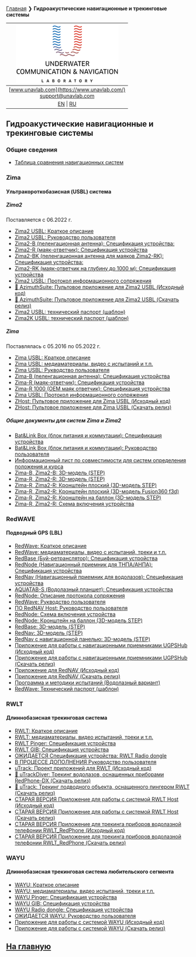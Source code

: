 [Главная](/README_RU) ❯ **Гидроакустические навигационные и трекинговые системы**

| ![logo](/documentation/sm_logo.png) |
| :---: |
| [www.unavlab.com](https://www.unavlab.com/) <br/> [support@unavlab.com](mailto:support@unavlab.com) |
| [EN](navigation_and_tracking_systems_en.md) \| [RU](navigation_and_tracking_systems_ru.md) |

## Гидроакустические навигационные и трекинговые системы

### Общие сведения
* [Таблица сравнения навигационных систем](navigation_systems_comparison_ru.md)

### Zima
#### Ультракороткобазисная (USBL) система
##### Zima2
Поставляется с 06.2022 г.
* [Zima2 USBL: Краткое описание](/documentation/RU/Zima/Zima2_DataBrief_ru.md)
* [Zima2 USBL: Руководство пользователя](/documentation/RU/Zima/Zima2_Users_manual_ru.md)
* [Zima2-B (пеленгационная антенна): Спецификация устройства:](/documentation/RU/Zima/Zima2B_Specification_ru.md)
* [Zima2-R (маяк-ответчик): Спецификация устройства](/documentation/RU/Zima/Zima2R_Specification_ru.md)
* [Zima2-BK (пеленгационная антенна для маяков Zima2-RK): Спецификация устройства:](/documentation/RU/Zima/Zima2BK_Specification_ru.md)
* [Zima2-RK (маяк-ответчик на глубину до 1000 м): Спецификация устройства](/documentation/RU/Zima/Zima2R_Specification_ru.md)
* [Zima2 USBL: Протокол информационного сопряжения](/documentation/RU/Zima/Zima2_Protocol_Specification_ru.md)
* [🐙 AzimuthSuite: Пультовое приложение для Zima2 USBL (Исходный код)](https://github.com/ucnl/AzimuthSuite)
* [🐙 AzimuthSuite: Пультовое приложение для Zima2 USBL (Скачать релиз)](https://github.com/ucnl/AzimuthSuite/releases/download/beta/AzimuthSuite.zip)
* [Zima2 USBL: технический паспорт (шаблон)](/documentation/RU/Zima/Zima2_technical_passport_ru.md)
* [Zima2K USBL: технический паспорт (шаблон)](/documentation/RU/Zima/Zima2K_technical_passport_ru.md)

##### Zima
Поставлялась с 05.2016 по 05.2022 г.
* [Zima USBL: Краткое описание](/documentation/RU/Zima/Zima_DataBrief_ru.md)
* [Zima USBL: медиаматериалы, видео с испытаний и т.п.](/documentation/RU/Zima/media)
* [Zima USBL: Рукводство пользователя](/documentation/RU/Zima/Zima_Users_manual_ru.md)
* [Zima-B (пеленгационная антенна): Спецификация устройства](/documentation/RU/Zima/Zima_B_Specification_ru.md)
* [Zima-R (маяк-ответчик): Спецификация устройства](/documentation/RU/Zima/Zima_R_Specification_ru.md)
* [Zima-R 1000 (OEM маяк ответчик): Спецификация устройства](/documentation/RU/Zima/Zima_R_OEM_Specification_ru.md)
* [Zima USBL: Протокол информационного сопряжения](/documentation/RU/Zima/Zima_Protocol_Specification_ru.md)
* [ZHost: Пультовое приложение для Zima USBL (Исходный код)](https://github.com/ucnl/ZHost)
* [ZHost: Пультовое приложение для Zima USBL (Скачать релиз)](https://github.com/ucnl/ZHost/releases/download/2.2/ZHost.zip)

##### Общие документы для систем Zima и Zima2
* [Bat&Link Box (блок питания и коммутации): Спецификация устройства](/documentation/RU/Zima/Bat_n_link_box_Specification_ru.md)
* [Bat&Link Box (блок питания и коммутации): Руководство пользователя](/documentation/RU/Zima/Bat_n_link_box_Users_manual_ru.md)
* [Информационный лист по совместимости для систем определения положения и курса](/documentation/RU/Zima/Zima_GNSS_requirements_ru.md)
* [Zima-B, Zima2-B: 3D-модель (STEP)](/documentation/Zima_B_3D.step)
* [Zima-R, Zima2-R: 3D-модель (STEP)](/documentation/Zima_R_3D.step)
* [Zima-R, Zima2-R: Кронштейн плоский (3D-модель STEP)](/documentation/ZIMA-R_holder_flat.step)
* [Zima-R, Zima2-R: Кронштейн плоский (3D-модель Fusion360 f3d)](/documentation/ZIMA-R_holder_flat.f3d)
* [Zima-R, Zima2-R: Кронштейн на баллон (3D-модель STEP)](/documentation/msize_tank_holder.STEP)
* [Zima-R, Zima2-R: Схема включения устройства](/documentation/RU/Zima/ZimaR_wiring_diagram_ru.md)

### RedWAVE
#### Подводный GPS (LBL)
* [RedWave: Краткое описание](/documentation/RU/RedWAVE/RedWAVE_DataBrief_ru.md)
* [RedWave: медиаматериалы, видео с испытаний, треки и т.п.](/documentation/RU/RedWAVE/media)
* [RedBase (Буй-ретранслятор): Спецификация устройства](/documentation/RU/RedWAVE/RedBASE_Specification_ru.md)
* [RedNode (Навигационный приемник для ТНПА/АНПА): Спецификация устройства](/documentation/RU/RedWAVE/RedNODE_Specification_ru.md)
* [RedNav (Навигационный приемник для водолазов): Спецификация устройства](/documentation/RU/RedWAVE/RedNAV_Specification_ru.md)
* [AQUATAB-S (Водолазный планшет): Спецификация устройства](/documentation/RU/RedWAVE/Aquatab_s_specification_ru.md)
* [RedNode: Описание протокола сопряжения](/documentation/RU/RedWAVE/RedWAVE_Protocol_Specification_ru.md)
* [RedWave: Рукводство пользователя](/documentation/RU/RedWAVE/RedWAVE_Users_Manual_ru.md)
* [ПО RedNAV Host: Руководство пользователя](/documentation/RU/RedWAVE/RedNAV_Host_Users_Manual_ru.md)
* [RedNode: Схема включения устройства](/documentation/RU/RedWAVE/RedNODE_wiring_diagram_ru.md)
* [RedNode: Кронштейн на баллон (3D-модель STEP)](/documentation/msize_tank_holder.STEP)
* [RedBase: 3D-модель (STEP) ](/documentation/RedBase_v2.0_3D.STEP)
* [RedNav: 3D-модель (STEP)](/documentation/RedNav_v2.0_3D.step)
* [RedNav с навигационной панелью: 3D-модель (STEP)](/documentation/RedNav_with_compass_3D.step) 
* [Приложение для работы с навигационными приемниками UGPSHub (Исходный код)](https://github.com/ucnl/UGPSHub)
* [Приложение для работы с навигационными приемниками  UGPSHub (Скачать релиз)](https://github.com/ucnl/UGPSHub/releases/download/1.0/UGPSHub.zip)
* [Приложение для RedNAV (Исходный код)](https://github.com/ucnl/RedNavHost)
* [Приложение для RedNAV (Скачать релиз)](https://github.com/ucnl/RedNavHost/releases/download/1.1/RedNAVHost.zip)
* [Программа и методики испытаний (Водолазный вариант)](/documentation/RU/RedWAVE/RedNAV_PM_ru.md)
* [RedWave: Технический паспорт (шаблон)](/documentation/RU/RedWAVE/RedWave_tech_pass_ru.md)

### RWLT
#### Длиннобазисная трекинговая система
* [RWLT: Краткое описание](/documentation/RU/RWLT/RWLT_DataBrief_ru.md)
* [RWLT: медиаматериалы, видео испытаний, треки и т.п.](/documentation/RU/RWLT/media.md)
* [RWLT Pinger: Спецификация устройства](/documentation/RU/RWLT/RWLT_Pinger_Specification_ru.md)
* [RWLT GIB: Спецификация устройства](/documentation/RU/RWLT/RWLT_GIB_Specification_ru.md)
* [ОЖИДАЕТСЯ Спецификация устройства: RWLT Radio dongle](/documentation/RU/RWLT/RWLT_RF_Dongle_ru.md)
* [В ПРОЦЕССЕ ДОПОЛНЕНИЯ Руководство пользователя](/documentation/RU/RWLT/RWLT_Users_Manual_ru.md)
* [uTrack: Проект приложений для RWLT (Исходный код)](https://github.com/ucnl/uTrack)
* [🤿 uTrackDiver: Трекинг водолазов, оснащенных приборами RedPhone-DX (Скачать релиз)](https://github.com/ucnl/uTrack/releases/download/beta/uTrackDiver.zip)
* [🐠 uTrack: Трекинг подводного объекта, оснащенного пингером RWLT (Скачать релиз)](https://github.com/ucnl/uTrack/releases/download/beta1/uTrack.zip)
* [СТАРАЯ ВЕРСИЯ Приложение для работы с системой RWLT Host (Исходный код)](https://github.com/ucnl/RWLT_Host)
* [СТАРАЯ ВЕРСИЯ Приложение для работы с системой RWLT Host (Скачать релиз)](https://github.com/ucnl/RWLT_Host/releases/download/1.0/RWLT_Host.zip)
* [СТАРАЯ ВЕРСИЯ Приложение для трекинга приборов водолазной телефонии RWLT_RedPhone (Исходный код)](https://github.com/ucnl/RWLT_RedPhone)
* [СТАРАЯ ВЕРСИЯ Приложение для трекинга приборов водолазной телефонии RWLT_RedPhone (Скачать релиз)](https://github.com/ucnl/RWLT_RedPhone/releases/download/1.0/RWLT_RedPhone.zip)

### WAYU
#### Длиннобазисная трекинговая система любительского сегмента
* [WAYU: Краткое описание](/documentation/RU/WAYU/WAYU_DataBrief_ru.md)
* [WAYU: медиаматериалы, видео испытаний, треки и т.п.](/documentation/RU/WAYU/media)
* [WAYU Pinger: Спецификация устройства](/documentation/RU/WAYU/WAYU_Pinger_Specification_ru.md)
* [WAYU GIB: Спецификация устройства](/documentation/RU/WAYU/WAYU_GIB_Specification_ru.md)
* [WAYU Radio dongle: Спецификация устройства](/documentation/RU/WAYU/WAYU_RF_Dongle_Specification_ru.md)
* [ОЖИДАЕТСЯ WAYU: Руководство пользователя]()
* [Приложение для работы с системой WAYU (Исходный код)](https://github.com/ucnl/WAYU)
* [Приложение для работы с системой WAYU (Скачать релиз)](https://github.com/ucnl/WAYU/releases/download/1.0/WAYU.zip)

## [На главную](README_RU.md)
